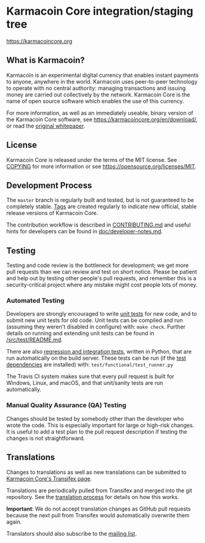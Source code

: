 Karmacoin Core integration/staging tree
=====================================

https://karmacoincore.org

What is Karmacoin?
----------------

Karmacoin is an experimental digital currency that enables instant payments to
anyone, anywhere in the world. Karmacoin uses peer-to-peer technology to operate
with no central authority: managing transactions and issuing money are carried
out collectively by the network. Karmacoin Core is the name of open source
software which enables the use of this currency.

For more information, as well as an immediately useable, binary version of
the Karmacoin Core software, see https://karmacoincore.org/en/download/, or read the
[original whitepaper](https://karmacoincore.org/karmacoin.pdf).

License
-------

Karmacoin Core is released under the terms of the MIT license. See [COPYING](COPYING) for more
information or see https://opensource.org/licenses/MIT.

Development Process
-------------------

The `master` branch is regularly built and tested, but is not guaranteed to be
completely stable. [Tags](https://github.com/karmacoin/karmacoin/tags) are created
regularly to indicate new official, stable release versions of Karmacoin Core.

The contribution workflow is described in [CONTRIBUTING.md](CONTRIBUTING.md)
and useful hints for developers can be found in [doc/developer-notes.md](doc/developer-notes.md).

Testing
-------

Testing and code review is the bottleneck for development; we get more pull
requests than we can review and test on short notice. Please be patient and help out by testing
other people's pull requests, and remember this is a security-critical project where any mistake might cost people
lots of money.

### Automated Testing

Developers are strongly encouraged to write [unit tests](src/test/README.md) for new code, and to
submit new unit tests for old code. Unit tests can be compiled and run
(assuming they weren't disabled in configure) with: `make check`. Further details on running
and extending unit tests can be found in [/src/test/README.md](/src/test/README.md).

There are also [regression and integration tests](/test), written
in Python, that are run automatically on the build server.
These tests can be run (if the [test dependencies](/test) are installed) with: `test/functional/test_runner.py`

The Travis CI system makes sure that every pull request is built for Windows, Linux, and macOS, and that unit/sanity tests are run automatically.

### Manual Quality Assurance (QA) Testing

Changes should be tested by somebody other than the developer who wrote the
code. This is especially important for large or high-risk changes. It is useful
to add a test plan to the pull request description if testing the changes is
not straightforward.

Translations
------------

Changes to translations as well as new translations can be submitted to
[Karmacoin Core's Transifex page](https://www.transifex.com/karmacoin/karmacoin/).

Translations are periodically pulled from Transifex and merged into the git repository. See the
[translation process](doc/translation_process.md) for details on how this works.

**Important**: We do not accept translation changes as GitHub pull requests because the next
pull from Transifex would automatically overwrite them again.

Translators should also subscribe to the [mailing list](https://groups.google.com/forum/#!forum/karmacoin-translators).
